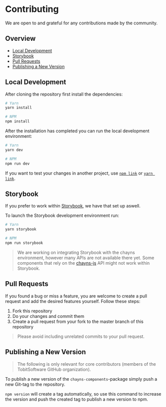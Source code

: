 # Contributing

We are open to and grateful for any contributions made by the community.

## Overview

-   [Local Development](#local-development)
-   [Storybook](#storybook)
-   [Pull Requests](#pull-requests)
-   [Publishing a New Version](#publishing-a-new-version)

## Local Development

After cloning the repository first install the dependencies:

```bash
# Yarn
yarn install

# NPM
npm install
```

After the installation has completed you can run the local development
environment:

```bash
# Yarn
yarn dev

# NPM
npm run dev
```

If you want to test your changes in another project, use
[`npm link`](https://docs.npmjs.com/cli/v6/commands/npm-link) or
[`yarn link`](https://classic.yarnpkg.com/en/docs/cli/link/).

## Storybook

If you prefer to work within [Storybook](https://storybook.js.org/), we have
that set up aswell.

To launch the Storybook development environment run:

```bash
# Yarn
yarn storybook

# NPM
npm run storybook
```

> We are working on integrating Storybook with the chayns environment, however
> many APIs are not available there yet. Some components that rely on the
> [chayns-js](https://github.com/TobitSoftware/chayns-js) API might not work
> within Storybook.

## Pull Requests

If you found a bug or miss a feature, you are welcome to create a pull request
and add the desired features yourself. Follow these steps:

1. Fork this repository
2. Do your changes and commit them
3. Create a pull request from your fork to the master branch of this repository

> Please avoid including unrelated commits to your pull request.

## Publishing a New Version

> The following is only relevant for core contributors (members of the
> TobitSoftware GitHub organization).

To publish a new version of the `chayns-components`-package simply push a new
Git-tag to the repository.

`npm version` will create a tag automatically, so use this command to increase
the version and push the created tag to publish a new version to npm.
